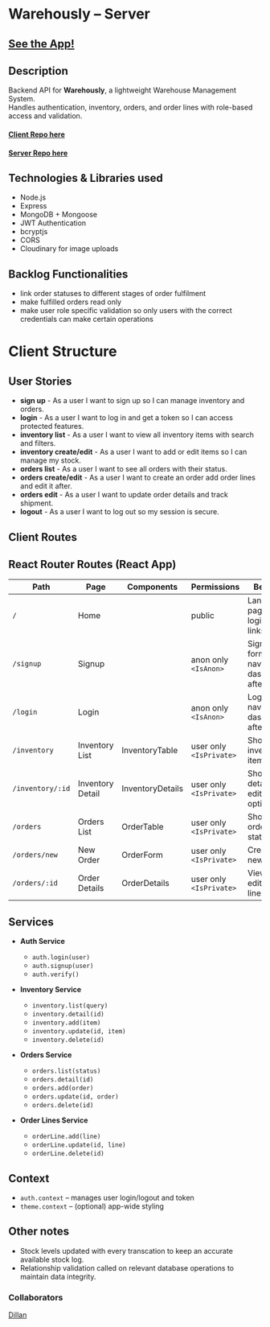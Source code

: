 # Warehously – Server

## [See the App!](https://warehously.netlify.app/)


## Description

Backend API for **Warehously**, a lightweight Warehouse Management System.  
Handles authentication, inventory, orders, and order lines with role-based access and validation.  

#### [Client Repo here](https://github.com/dillanDataNerd/warehously-client)
#### [Server Repo here](https://github.com/dillanDataNerd/warehously-server)

## Technologies & Libraries used

- Node.js  
- Express  
- MongoDB + Mongoose  
- JWT Authentication  
- bcryptjs  
- CORS  
- Cloudinary for image uploads  

## Backlog Functionalities
- link order statuses to different stages of order fulfilment
- make fulfilled orders read only
- make user role specific validation so only users with the correct credentials can make certain operations

# Client Structure

## User Stories

- **sign up** - As a user I want to sign up so I can manage inventory and orders.  
- **login** - As a user I want to log in and get a token so I can access protected features.  
- **inventory list** - As a user I want to view all inventory items with search and filters.  
- **inventory create/edit** - As a user I want to add or edit items so I can manage my stock.  
- **orders list** - As a user I want to see all orders with their status.  
- **orders create/edit** - As a user I want to create an order add order lines and edit it after.  
- **orders edit** - As a user I want to update order details and track shipment.  
- **logout** - As a user I want to log out so my session is secure.  

## Client Routes

## React Router Routes (React App)
| Path               | Page             | Components         | Permissions              | Behavior                                                      |
| ------------------ | ---------------- | ----------------- | ------------------------ | ------------------------------------------------------------ |
| `/`                | Home             |                   | public                   | Landing page with login/signup links                         |
| `/signup`          | Signup           |                   | anon only `<IsAnon>`     | Signup form, navigate to dashboard after signup              |
| `/login`           | Login            |                   | anon only `<IsAnon>`     | Login form, navigate to dashboard after login                |
| `/inventory`       | Inventory List   | InventoryTable    | user only `<IsPrivate>`  | Show all inventory items                                     |
| `/inventory/:id`   | Inventory Detail | InventoryDetails  | user only `<IsPrivate>`  | Show item detail, edit/delete options                        |
| `/orders`          | Orders List      | OrderTable        | user only `<IsPrivate>`  | Show all orders with statuses                                |
| `/orders/new`      | New Order        | OrderForm         | user only `<IsPrivate>`  | Create a new order                                           |
| `/orders/:id`      | Order Details    | OrderDetails      | user only `<IsPrivate>`  | View and edit order + lines                                  |


## Services

- **Auth Service**
  - `auth.login(user)`
  - `auth.signup(user)`
  - `auth.verify()`

- **Inventory Service**
  - `inventory.list(query)`
  - `inventory.detail(id)`
  - `inventory.add(item)`
  - `inventory.update(id, item)`
  - `inventory.delete(id)`

- **Orders Service**
  - `orders.list(status)`
  - `orders.detail(id)`
  - `orders.add(order)`
  - `orders.update(id, order)`
  - `orders.delete(id)`

- **Order Lines Service**
  - `orderLine.add(line)`
  - `orderLine.update(id, line)`
  - `orderLine.delete(id)`

## Context

- `auth.context` – manages user login/logout and token  
- `theme.context` – (optional) app-wide styling  

## Other notes
- Stock levels updated with every transcation to keep an accurate available stock log. 
- Relationship validation called on relevant database operations to maintain data integrity.

### Collaborators

[Dillan](https://github.com/dillanDataNerd)
